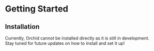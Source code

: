 # Getting Started

## Installation

Currently, Orchid cannot be installed directly as it is still in development. Stay tuned for future updates on how to install and set it up!
